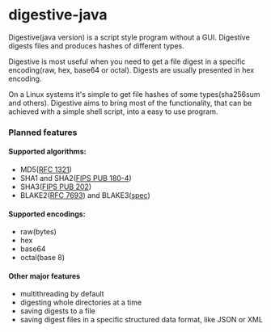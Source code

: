 # digestive-java
Digestive(java version) is a script style program without a GUI.
Digestive digests files and produces hashes of different types.

Digestive is most useful when you need to get a file digest in a specific encoding(raw, hex, base64 or octal).
Digests are usually presented in hex encoding.

On a Linux systems it's simple to get file hashes of some types(sha256sum and others).
Digestive aims to bring most of the functionality, that can be achieved with a simple shell script, into a easy to use program.

### Planned features
#### Supported algorithms:
* MD5([RFC 1321](https://datatracker.ietf.org/doc/html/rfc1321))
* SHA1 and SHA2([FIPS PUB 180-4](https://nvlpubs.nist.gov/nistpubs/FIPS/NIST.FIPS.180-4.pdf))
* SHA3([FIPS PUB 202](https://nvlpubs.nist.gov/nistpubs/FIPS/NIST.FIPS.202.pdf))
* BLAKE2([RFC 7693](https://datatracker.ietf.org/doc/html/rfc7693)) and BLAKE3([spec](https://github.com/BLAKE3-team/BLAKE3-specs/blob/master/blake3.pdf))

#### Supported encodings:
* raw(bytes)
* hex
* base64
* octal(base 8)

#### Other major features
* multithreading by default
* digesting whole directories at a time
* saving digests to a file
* saving digest files in a specific structured data format, like JSON or XML
